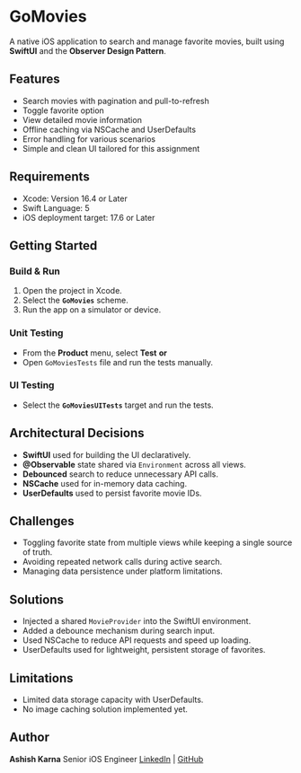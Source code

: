 # GoMovies
A native iOS application to search and manage favorite movies, built using **SwiftUI** and the **Observer Design Pattern**.

## Features
 - Search movies with pagination and pull-to-refresh
 - Toggle favorite option
 - View detailed movie information
 - Offline caching via NSCache and UserDefaults
 - Error handling for various scenarios
 - Simple and clean UI tailored for this assignment
 
## Requirements
 - Xcode: Version 16.4 or Later
 - Swift Language: 5
 - iOS deployment target: 17.6 or Later
 
 
## Getting Started

### Build & Run
1. Open the project in Xcode.
2. Select the **`GoMovies`** scheme.
3. Run the app on a simulator or device.

### Unit Testing
* From the **Product** menu, select **Test**
  **or**
* Open `GoMoviesTests` file and run the tests manually.

### UI Testing
* Select the **`GoMoviesUITests`** target and run the tests.


## Architectural Decisions

* **SwiftUI** used for building the UI declaratively.
* **@Observable** state shared via `Environment` across all views.
* **Debounced** search to reduce unnecessary API calls.
* **NSCache** used for in-memory data caching.
* **UserDefaults** used to persist favorite movie IDs.

## Challenges

* Toggling favorite state from multiple views while keeping a single source of truth.
* Avoiding repeated network calls during active search.
* Managing data persistence under platform limitations.

## Solutions

* Injected a shared `MovieProvider` into the SwiftUI environment.
* Added a debounce mechanism during search input.
* Used NSCache to reduce API requests and speed up loading.
* UserDefaults used for lightweight, persistent storage of favorites.

## Limitations

* Limited data storage capacity with UserDefaults.
* No image caching solution implemented yet.

## Author

**Ashish Karna**
Senior iOS Engineer
[LinkedIn](https://www.linkedin.com/in/ashish-karna-177b7187/) | [GitHub](https://github.com/ashishkarna7)
